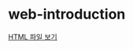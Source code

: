 # web-introduction
[HTML 파일 보기](https://raw.githubusercontent.com/Arachneee/web-introduction/master/html/index.html)
